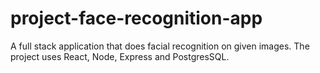 # project-face-recognition-app
A full stack application that does facial recognition on given images. The project uses React, Node, Express and PostgresSQL.
